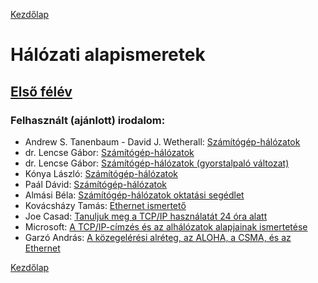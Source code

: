 [Kezdőlap](../README.md)

# Hálózati alapismeretek

## [Első félév](first_semester.md)

### Felhasznált (ajánlott) irodalom:

* Andrew S. Tanenbaum - David J. Wetherall: [Számítógép-hálózatok](https://gyires.inf.unideb.hu/GyBITT/30/index.html)
* dr. Lencse Gábor: [Számítógép-hálózatok](https://vik.wiki/images/8/82/SzgHalok_Lencse_Szamitogep_halozatok.pdf.pdf)
* dr. Lencse Gábor: [Számítógép-hálózatok (gyorstalpaló változat)](https://www.tilb.sze.hu/tilb/targyak/ta37/beta_23-utan.pdf)
* Kónya László: [Számítógép-hálózatok](https://www.szabilinux.hu/konya/indul.htm)
* Paál Dávid: [Számítógép-hálózatok](http://rs1.sze.hu/~paalda/oktat/szg_hal/Dave/)
* Almási Béla: [Számítógép-hálózatok oktatási segédlet](https://gyires.inf.unideb.hu/KMITT/b05/index.html)
* Kovácsházy Tamás: [Ethernet ismertető](http://home.mit.bme.hu/~khazy/edu/docs/ethernet.pdf)
* Joe Casad: [Tanuljuk meg a TCP/IP használatát 24 óra alatt](http://redinfo.hu/mi/07%20-%20halozati_alapismeretek/Tanuljuk.meg.a.TCP.IP.hasznalatat.24.ora.alatt.2010.eBOOk-digIT.pdf)
* Microsoft: [A TCP/IP-címzés és az alhálózatok alapjainak ismertetése](https://support.microsoft.com/hu-hu/help/164015/understanding-tcp-ip-addressing-and-subnetting-basics)
* Garzó András: [A közegelérési alréteg, az ALOHA, a CSMA, és az Ethernet](http://linuxvilag.pbk.hu/content/files/cikk/45/cikk_45_71_74.pdf)


[Kezdőlap](../README.md)

